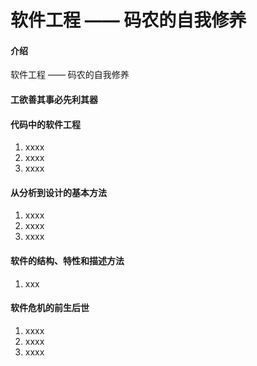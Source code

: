 # 软件工程 —— 码农的自我修养

#### 介绍
软件工程 —— 码农的自我修养

#### 工欲善其事必先利其器



#### 代码中的软件工程

1.  xxxx
2.  xxxx
3.  xxxx

#### 从分析到设计的基本方法

1.  xxxx
2.  xxxx
3.  xxxx

#### 软件的结构、特性和描述方法

1.  xxx

#### 软件危机的前生后世

1.  xxxx
2.  xxxx
3.  xxxx


